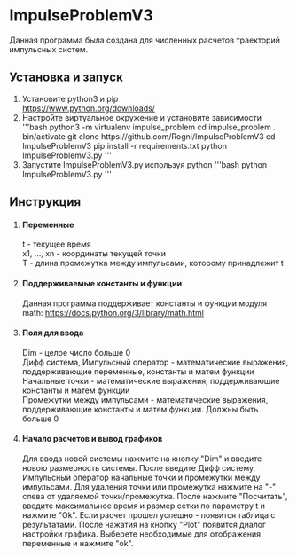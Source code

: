 <HTML>
    <HEAD>
        <BASE target="_blank">
    </HEAD>
    <BODY>
        <H1>ImpulseProblemV3</H1>
        Данная программа была создана для численных расчетов траекторий импульсных систем. 
        <H2>Установка и запуск</H2>
        <OL>
            <LI>Установите python3 и pip <br>
                <a href="https://www.python.org/downloads/">https://www.python.org/downloads/</a>
            </LI>
            <LI>Настройте виртуальное окружение и установите зависимости<br>
                '''bash
                python3 -m virtualenv impulse_problem
                cd impulse_problem
                . bin/activate
                git clone https://github.com/Rogni/ImpulseProblemV3
                cd ImpulseProblemV3
                pip install -r requirements.txt
                python ImpulseProblemV3.py
                '''
            </LI>
            <LI>
                Запустите ImpulseProblemV3.py используя python
                '''bash
                python ImpulseProblemV3.py
                '''
            </LI>
        </OL>
        <H2>Инструкция</H2>
        <OL>
            <LI> <H4>Переменные</H4>
                t - текущее время <br>
                x1, ..., xn - координаты текущей точки <br>
                T - длина промежутка между импульсами, которому принадлежит t <br>
            </LI>
            <LI> <H4>Поддерживаемые константы и функции </H4>
                Данная программа поддерживает константы и функции модуля math: 
                <a href="https://docs.python.org/3/library/math.html">https://docs.python.org/3/library/math.html</a>
            </LI>
            <LI><H4>Поля для ввода</H4>
                Dim - целое число больше 0 <br>
                Дифф система, Импульсный оператор - математические выражения, поддерживающие переменные, константы и матем функции <br>
                Начальные точки - математические выражения, поддерживающие константы и матем функции <br>
                Промежутки между импульсами - математические выражения, поддерживающие константы и матем функции. Должны быть больше 0 <br>
            </LI>
            <LI><H4>Начало расчетов и вывод графиков</H4>
                Для ввода новой системы нажмите на кнопку "Dim" и введите новою размерность системы. После введите Дифф систему, Импульсный оператор
начальные точки и промежутки между импульсами. Для удаления точки или промежутка нажмите на "-" слева от удаляемой точки/промежутка. 
После нажмите "Посчитать", введите максимальное время и размер сетки по параметру t и нажмите "Ok".
Если расчет прошел успешно - появится таблица с результатами. После нажатия на кнопку "Plot" появится диалог настройки графика. 
Выберете необходимые для отображения переменные и нажмите "ok".
            </LI>
        </OL>
    </BODY>
</HTML>
